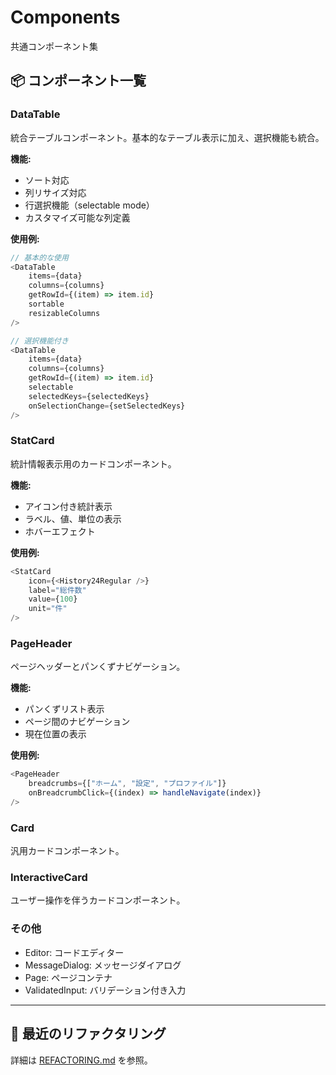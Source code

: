 ﻿# Components

共通コンポーネント集

## 📦 コンポーネント一覧

### DataTable
統合テーブルコンポーネント。基本的なテーブル表示に加え、選択機能も統合。

**機能:**
- ソート対応
- 列リサイズ対応
- 行選択機能（selectable mode）
- カスタマイズ可能な列定義

**使用例:**
```typescript
// 基本的な使用
<DataTable
    items={data}
    columns={columns}
    getRowId={(item) => item.id}
    sortable
    resizableColumns
/>

// 選択機能付き
<DataTable
    items={data}
    columns={columns}
    getRowId={(item) => item.id}
    selectable
    selectedKeys={selectedKeys}
    onSelectionChange={setSelectedKeys}
/>
```

### StatCard
統計情報表示用のカードコンポーネント。

**機能:**
- アイコン付き統計表示
- ラベル、値、単位の表示
- ホバーエフェクト

**使用例:**
```typescript
<StatCard 
    icon={<History24Regular />} 
    label="総件数" 
    value={100} 
    unit="件" 
/>
```

### PageHeader
ページヘッダーとパンくずナビゲーション。

**機能:**
- パンくずリスト表示
- ページ間のナビゲーション
- 現在位置の表示

**使用例:**
```typescript
<PageHeader
    breadcrumbs={["ホーム", "設定", "プロファイル"]}
    onBreadcrumbClick={(index) => handleNavigate(index)}
/>
```

### Card
汎用カードコンポーネント。

### InteractiveCard
ユーザー操作を伴うカードコンポーネント。

### その他
- Editor: コードエディター
- MessageDialog: メッセージダイアログ
- Page: ページコンテナ
- ValidatedInput: バリデーション付き入力

---

## 🔄 最近のリファクタリング

詳細は [REFACTORING.md](./REFACTORING.md) を参照。
